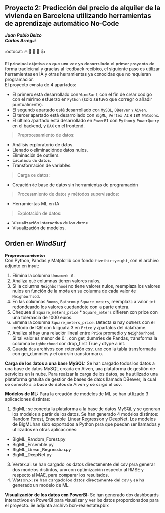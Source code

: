 ## Proyecto 2: Predicción del precio de alquiler de la vivienda en Barcelona utilizando herramientas de aprendizaje automático No-Code
***Juan Pablo Delzo***<br>
***Carlos Arregui***<br> <br>
:octocat: :fire: :pray: :muscle: :walking: :thumbsup:<br> <br>
El principal objetivo es que una vez ya desarrollado el primer proyecto de forma tradicional y gracias al feedback recibido, el siguiente paso es utilizar herramientas en IA y otras herramientas ya conocidas que no requieran programación. <br>
El proyecto consta de 4 apartados: <br>
- El primero está desarrollado con `WindSurf`, con el fin de crear codigo con el mínimo esfuerzo en `Python` (solo se tuvo que corregir o añadir puntualmente).<br>
- El segundo apartado está desarrollado con `MySQL`, `DBeaver` y `Aiven`.<br>
- El tercer apartado está desarrollado con `BigML`, `Vertex AI` e `IBM Watsonx`.<br>
- El último apartado está desarrollado en `PowerBI` con `Python` y `PowerQuery` en el backend, y `DAX` en el frontend. <br>
> Preprocesamiento de datos:
- Análisis exploratorio de datos.
- Llenado o eliminaciónde datos nulos.
- Eliminación de outliers.
- Escalado de datos.
- Transformación de variables.
> Carga de datos:
- Creación de base de datos sin herramientas de programación
> Procesamiento de datos y métodos supervisados:
- Herramientas ML en IA
> Explotación de datos:
- Visualización interactiva de los datos.
- Visualización de modelos. 

## Orden en *WindSurf*
**Preprocesamiento:** 
<br>
Con Python, Pandas y Matplotlib con fondo `fivethirtyeight`, con el archivo adjunto en input: <br>
1. Elimina la columna `Unnamed: 0`. 
2. Analiza qué columnas tienen valores nulos. 
3. Si la columna `Neighborhood` no tiene valores nulos, reemplaza los valores nulos en función de la moda en su columna de cada valor de `Neighborhood`. 
4. En las columnas `Rooms`, `Bathrom` y `Square_meters`, reemplaza a valor `int` redondeando los valores quedandote con la parte entera.
5. Chequea si `Square_meters_price` * `Square_meters` difieren con price con una tolerancia de 1000 euros. 
6. Elimina la columna `Square_meters_price`. Detecta si hay outliers con el método de IQR con k igual a 3 en `Price` y apartalos del dataframe. 
7. Analiza si hay una relación lineal entre `Price` promedio y `Neighborhood`. Si tal valor es menor de 0.1, con get_dummies de Pandas, transforma la columna `Neighborhood` con drop_first True y dtype a int. 
8. Guarda dos archivos con extensión csv, uno con la tabla transformada con get_dummies y el otro sin transformarlo.

**Carga de los datos a una base MySQL:**
Se han cargado todos los datos a una base de datos MySQL creada en Aiven, una plataforma de gestión de servicios en la nube. Para realizar la carga de los datos, se ha utilizado una plataforma gratuita de gestión de bases de datos llamada DBeaver, la cual se conectó a la base de datos de Aiven y se cargó el csv.

**Modelos de ML:**
Para la creación de modelos de ML se han utilizado 3 aplicaciones distintas:
1. BigML: se conecta la plataforma a la base de datos MySQL y se generan los modelos a partir de los datos. Se han generado 4 modelos distintos: Random Forest, Ensemble, Linear Regression y DeepNet.
   Los modelos de BigML han sido exportados a Python para que puedan ser llamados y utilizados en otras aplicaciones:
- BigML_Random_Forest.py
- BigML_Ensemble.py
- BigML_Linear_Regression.py
- BigML_DeepNet.py
3. Vertex.ai: se han cargado los datos directamente del csv para generar dos modelos distintos, uno con optimización respecto al RMSE y respecto al MAE, para comparar los resultados.
4. Watson.x: se han cargado los datos directamente del csv y se ha generado un modelo de ML.

**Visualización de los datos con PowerBI:**
Se han generado dos dashboards interactivos en PowerBI para visualizar y ver los datos proporcionados para el proyecto. Se adjunta archivo bcn-realestate.pbix
